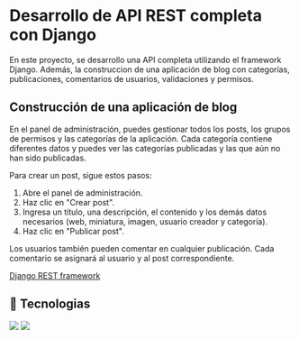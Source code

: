 # Desarrollo de API REST completa con Django

En este proyecto, se desarrollo una API completa utilizando el framework Django. Además, la construccion de una aplicación de blog con categorías, publicaciones, comentarios de usuarios, validaciones y permisos.

## Construcción de una aplicación de blog

En el panel de administración, puedes gestionar todos los posts, los grupos de permisos y las categorías de la aplicación. Cada categoría contiene diferentes datos y puedes ver las categorías publicadas y las que aún no han sido publicadas.

Para crear un post, sigue estos pasos:

1. Abre el panel de administración.
2. Haz clic en "Crear post".
3. Ingresa un título, una descripción, el contenido y los demás datos necesarios (web, miniatura, imagen, usuario creador y categoría).
4. Haz clic en "Publicar post".

Los usuarios también pueden comentar en cualquier publicación. Cada comentario se asignará al usuario y al post correspondiente.

[Django REST framework](https://www.django-rest-framework.org/)

## 🔧 Tecnologias
![](https://img.shields.io/badge/Code-Python-informational?style=flat&logo=python&logoColor=white&color=yellow)
![](https://img.shields.io/badge/Code-Django-informational?style=flat&logo=django&logoColor=white&color=green)
